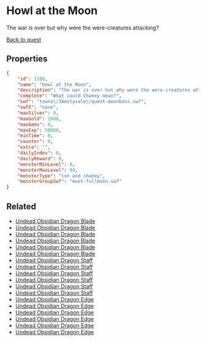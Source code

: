# Howl at the Moon

The war is over but why were the were-creatures attacking?

[Back to quest](../quests.md)

## Properties

```json
{
    "id": 1160,
    "name": "Howl at the Moon",
    "description": "The war is over but why were the were-creatures attacking?",
    "complete": "What could Chaney mean?",
    "swf": "towns\/3Amityvale\/quest-moonboss.swf",
    "swfX": "none",
    "maxSilver": 0,
    "maxGold": 2000,
    "maxGems": 0,
    "maxExp": 50000,
    "minTime": 0,
    "counter": 0,
    "extra": "",
    "dailyIndex": 0,
    "dailyReward": 0,
    "monsterMinLevel": 0,
    "monsterMaxLevel": 99,
    "monsterType": "lon and chaney",
    "monsterGroupSwf": "mset-fullmoon.swf"
}
```

## Related

- [Undead Obsidian Dragon Blade](../items/12021-undead-obsidian-dragon-blade.md)
- [Undead Obsidian Dragon Blade](../items/12022-undead-obsidian-dragon-blade.md)
- [Undead Obsidian Dragon Blade](../items/12023-undead-obsidian-dragon-blade.md)
- [Undead Obsidian Dragon Blade](../items/12024-undead-obsidian-dragon-blade.md)
- [Undead Obsidian Dragon Blade](../items/12025-undead-obsidian-dragon-blade.md)
- [Undead Obsidian Dragon Blade](../items/12026-undead-obsidian-dragon-blade.md)
- [Undead Obsidian Dragon Staff](../items/12027-undead-obsidian-dragon-staff.md)
- [Undead Obsidian Dragon Staff](../items/12028-undead-obsidian-dragon-staff.md)
- [Undead Obsidian Dragon Staff](../items/12029-undead-obsidian-dragon-staff.md)
- [Undead Obsidian Dragon Staff](../items/12030-undead-obsidian-dragon-staff.md)
- [Undead Obsidian Dragon Staff](../items/12031-undead-obsidian-dragon-staff.md)
- [Undead Obsidian Dragon Staff](../items/12032-undead-obsidian-dragon-staff.md)
- [Undead Obsidian Dragon Edge](../items/12033-undead-obsidian-dragon-edge.md)
- [Undead Obsidian Dragon Edge](../items/12034-undead-obsidian-dragon-edge.md)
- [Undead Obsidian Dragon Edge](../items/12035-undead-obsidian-dragon-edge.md)
- [Undead Obsidian Dragon Edge](../items/12036-undead-obsidian-dragon-edge.md)
- [Undead Obsidian Dragon Edge](../items/12037-undead-obsidian-dragon-edge.md)
- [Undead Obsidian Dragon Edge](../items/12038-undead-obsidian-dragon-edge.md)

